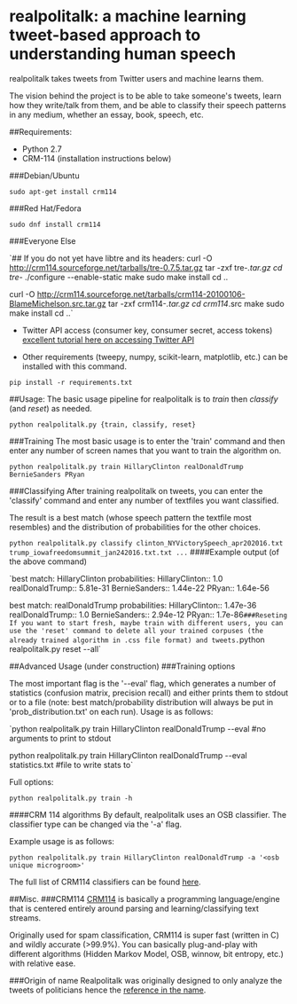 # realpolitalk: a machine learning tweet-based approach to understanding human speech 
realpolitalk takes tweets from Twitter users and machine learns them. 

The vision behind the project is to be able to take someone's tweets, learn how they write/talk from them, and be able to classify their speech patterns in any medium, whether an essay, book, speech, etc.

##Requirements:
- Python 2.7 
- CRM-114 (installation instructions below)

###Debian/Ubuntu

`sudo apt-get install crm114`


###Red Hat/Fedora

`sudo dnf install crm114`


###Everyone Else

`## If you do not yet have libtre and its headers:
curl -O http://crm114.sourceforge.net/tarballs/tre-0.7.5.tar.gz
tar -zxf tre-*.tar.gz
cd tre-*
./configure --enable-static
make
sudo make install
cd ..

curl -O http://crm114.sourceforge.net/tarballs/crm114-20100106-BlameMichelson.src.tar.gz
tar -zxf crm114-*.tar.gz
cd crm114*.src
make
sudo make install
cd ..`


- Twitter API access (consumer key, consumer secret, access tokens)
[excellent tutorial here on accessing Twitter API](http://pythoncentral.io/introduction-to-tweepy-twitter-for-python/)

- Other requirements (tweepy, numpy, scikit-learn, matplotlib, etc.) can be installed with this command.

`pip install -r requirements.txt`

##Usage:
The basic usage pipeline for realpolitalk is to _train_ then _classify_ (and _reset_) as needed.

`python realpolitalk.py {train, classify, reset}`

###Training
The most basic usage is to enter the 'train' command and then enter any number of screen names that you want to train the algorithm on.

`python realpolitalk.py train HillaryClinton realDonaldTrump BernieSanders PRyan`

###Classifying 
After training realpolitalk on tweets, you can enter the 'classify' command and enter any number of textfiles you want classified. 

The result is a best match (whose speech pattern the textfile most resembles) and the distribution of probabilities for the other choices.

`python realpolitalk.py classify clinton_NYVictorySpeech_apr202016.txt trump_iowafreedomsummit_jan242016.txt.txt ...`
####Example output (of the above command)

`best match: HillaryClinton
probabilities:
	HillaryClinton:: 1.0
	realDonaldTrump:: 5.81e-31
	BernieSanders:: 1.44e-22
	PRyan:: 1.64e-56

best match: realDonaldTrump
probabilities:
	HillaryClinton:: 1.47e-36
	realDonaldTrump:: 1.0
	BernieSanders:: 2.94e-12
	PRyan:: 1.7e-86`
###Reseting
If you want to start fresh, maybe train with different users, you can use the 'reset' command to delete all your trained corpuses (the already trained algorithm in .css file format) and tweets.
`python realpolitalk.py reset --all`

##Advanced Usage (under construction)
###Training options 

The most important flag is the '--eval' flag, which generates a number of statistics (confusion matrix, precision recall) and either prints them to stdout or to a file (note: best match/probability distribution will always be put in 'prob_distribution.txt' on each run). Usage is as follows:

`python realpolitalk.py train HillaryClinton realDonaldTrump --eval #no arguments to print to stdout

python realpolitalk.py train HillaryClinton realDonaldTrump --eval statistics.txt #file to write stats to`

Full options:

`python realpolitalk.py train -h`


####CRM 114 algorithms
By default, realpolitalk uses an OSB classifier. The classifier type can be changed via the '-a' flag.

Example usage is as follows:

`python realpolitalk.py train HillaryClinton realDonaldTrump -a '<osb unique microgroom>'`

The full list of CRM114 classifiers can be found [here](http://i.imgur.com/okAhS8l.png).






##Misc.
###CRM114
[CRM114](crm114.sourceforge.net) is basically a programming language/engine that is centered entirely around parsing and learning/classifying text streams. 

Originally used for spam classification, CRM114 is super fast (written in C) and wildly accurate (>99.9%). You can basically plug-and-play with different algorithms (Hidden Markov Model, OSB, winnow, bit entropy, etc.) with relative ease.


###Origin of name
Realpolitalk was originally designed to only analyze the tweets of politicians hence the [reference in the name](https://en.wikipedia.org/wiki/Realpolitik).

